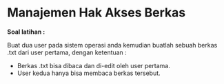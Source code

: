 # Manajemen Hak Akses Berkas

**Soal latihan :**

Buat dua user pada sistem operasi anda kemudian buatlah sebuah berkas .txt dari user pertama, dengan ketentuan :
- Berkas .txt bisa dibaca dan di-edit oleh user pertama.
- User kedua hanya bisa membaca berkas tersebut.